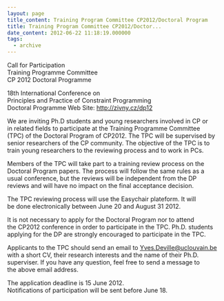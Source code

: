 ```yaml
---
layout: page
title_content: Training Program Committee CP2012/Doctoral Program
title: Training Program Committee CP2012/Doctor...
date_content: 2012-06-22 11:18:19.000000
tags:
  - archive
---
```

Call for Participation  
Training Programme Committee  
CP 2012 Doctoral Programme  
  
18th International Conference on  
Principles and Practice of Constraint Programming  
Doctoral Programme Web Site: <http://zivny.cz/dp12>  
  
We are inviting Ph.D students and young researchers involved in CP or  
in related fields to participate at the Training Programme Committee  
(TPC) of the Doctoral Program of CP2012. The TPC will be supervised by  
senior researchers of the CP community. The objective of the TPC is to  
train young researchers to the reviewing process and to work in PCs.  
  
Members of the TPC will take part to a training review process on the  
Doctoral Program papers. The process will follow the same rules as a  
usual conference, but the reviews will be independent from the DP  
reviews and will have no impact on the final acceptance decision.  
  
The TPC reviewing process will use the Easychair plateform. It will  
be done electronically between June 20 and August 31 2012.  
  
It is not necessary to apply for the Doctoral Program nor to attend  
the CP2012 conference in order to participate in the TPC. Ph.D. students  
applying for the DP are strongly encouraged to participate in the TPC.  
  
Applicants to the TPC should send an email to
[Yves.Deville@uclouvain.be](mailto:Yves.Deville@uclouvain.be)  
with a short CV, their research interests and the name of their Ph.D.  
superviser. If you have any question, feel free to send a message to  
the above email address.  
  
The application deadline is 15 June 2012.  
Notifications of participation will be sent before June 18.

